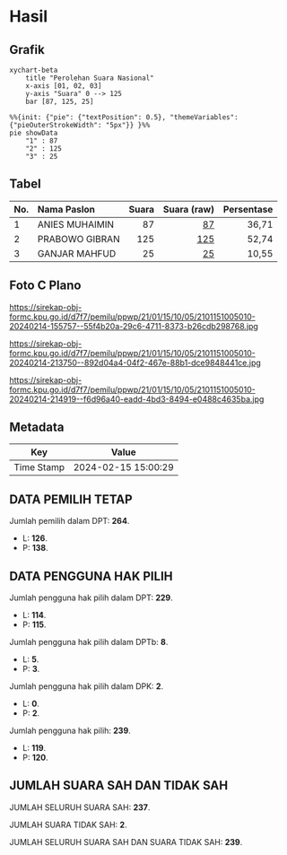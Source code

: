 # Hasil

## Grafik

```mermaid
xychart-beta
    title "Perolehan Suara Nasional"
    x-axis [01, 02, 03]
    y-axis "Suara" 0 --> 125
    bar [87, 125, 25]
```

```mermaid
%%{init: {"pie": {"textPosition": 0.5}, "themeVariables": {"pieOuterStrokeWidth": "5px"}} }%%
pie showData
    "1" : 87
    "2" : 125
    "3" : 25
```

## Tabel

| No. | Nama Paslon    | Suara | Suara (raw) | Persentase |
|:--- |:-------------- | -----:| -----------:| ----------:|
| 1   | ANIES MUHAIMIN | 87    | [87][p-1]   | 36,71      |
| 2   | PRABOWO GIBRAN | 125   | [125][p-2]  | 52,74      |
| 3   | GANJAR MAHFUD  | 25    | [25][p-3]   | 10,55      |


[p-1]: https://github.com/gigit-pemilu/pemilu-2024/blob/main/pilpres/hitung-suara/sub/21-kepulauan-riau/sub/01-bintan/sub/15-seri-kuala-lobam/sub/1005-tanjung-permai/sub/010-tps/sub/paslon-1.txt
[p-2]: https://github.com/gigit-pemilu/pemilu-2024/blob/main/pilpres/hitung-suara/sub/21-kepulauan-riau/sub/01-bintan/sub/15-seri-kuala-lobam/sub/1005-tanjung-permai/sub/010-tps/sub/paslon-2.txt
[p-3]: https://github.com/gigit-pemilu/pemilu-2024/blob/main/pilpres/hitung-suara/sub/21-kepulauan-riau/sub/01-bintan/sub/15-seri-kuala-lobam/sub/1005-tanjung-permai/sub/010-tps/sub/paslon-3.txt

## Foto C Plano

https://sirekap-obj-formc.kpu.go.id/d7f7/pemilu/ppwp/21/01/15/10/05/2101151005010-20240214-155757--55f4b20a-29c6-4711-8373-b26cdb298768.jpg

https://sirekap-obj-formc.kpu.go.id/d7f7/pemilu/ppwp/21/01/15/10/05/2101151005010-20240214-213750--892d04a4-04f2-467e-88b1-dce9848441ce.jpg

https://sirekap-obj-formc.kpu.go.id/d7f7/pemilu/ppwp/21/01/15/10/05/2101151005010-20240214-214919--f6d96a40-eadd-4bd3-8494-e0488c4635ba.jpg


## Metadata

| Key        | Value               |
| ---------- | ------------------- |
| Time Stamp | 2024-02-15 15:00:29 |


## DATA PEMILIH TETAP

Jumlah pemilih dalam DPT: **264**.
 * L: **126**.
 * P: **138**.

## DATA PENGGUNA HAK PILIH

Jumlah pengguna hak pilih dalam DPT: **229**.
 * L: **114**.
 * P: **115**.

Jumlah pengguna hak pilih dalam DPTb: **8**.
 * L: **5**.
 * P: **3**.

Jumlah pengguna hak pilih dalam DPK: **2**.
 * L: **0**.
 * P: **2**.

Jumlah pengguna hak pilih: **239**.
 * L: **119**.
 * P: **120**.

## JUMLAH SUARA SAH DAN TIDAK SAH

JUMLAH SELURUH SUARA SAH: **237**.

JUMLAH SUARA TIDAK SAH: **2**.

JUMLAH SELURUH SUARA SAH DAN SUARA TIDAK SAH: **239**.


